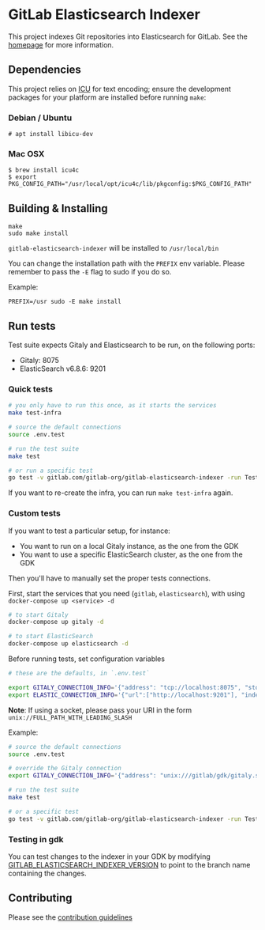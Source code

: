 # GitLab Elasticsearch Indexer

This project indexes Git repositories into Elasticsearch for GitLab. See the
[homepage](https://gitlab.com/gitlab-org/gitlab-elasticsearch-indexer) for more
information.

## Dependencies

This project relies on [ICU](http://site.icu-project.org/) for text encoding;
ensure the development packages for your platform are installed before running
`make`:

### Debian / Ubuntu

```
# apt install libicu-dev
```

### Mac OSX

```
$ brew install icu4c
$ export PKG_CONFIG_PATH="/usr/local/opt/icu4c/lib/pkgconfig:$PKG_CONFIG_PATH"
```

## Building & Installing

```
make
sudo make install
```

`gitlab-elasticsearch-indexer` will be installed to `/usr/local/bin`

You can change the installation path with the `PREFIX` env variable. Please remember to pass the `-E` flag to sudo if you do so.

Example:
```
PREFIX=/usr sudo -E make install
```

## Run tests

Test suite expects Gitaly and Elasticsearch to be run, on the following ports:

  - Gitaly: 8075
  - ElasticSearch v6.8.6: 9201

### Quick tests

```bash
# you only have to run this once, as it starts the services
make test-infra

# source the default connections
source .env.test

# run the test suite
make test

# or run a specific test
go test -v gitlab.com/gitlab-org/gitlab-elasticsearch-indexer -run TestIndexingGitlabTest

```

If you want to re-create the infra, you can run `make test-infra` again.

### Custom tests

If you want to test a particular setup, for instance:

  - You want to run on a local Gitaly instance, as the one from the GDK
  - You want to use a specific ElasticSearch cluster, as the one from the GDK
  
Then you'll have to manually set the proper tests connections.

First, start the services that you need (`gitlab`, `elasticsearch`), with using `docker-compose up <service> -d`


```bash
# to start Gitaly
docker-compose up gitaly -d

# to start ElasticSearch
docker-compose up elasticsearch -d
```

Before running tests, set configuration variables

```bash
# these are the defaults, in `.env.test`

export GITALY_CONNECTION_INFO='{"address": "tcp://localhost:8075", "storage": "default"}'
export ELASTIC_CONNECTION_INFO='{"url":["http://localhost:9201"], "index_name":"gitlab-test"}'
```

**Note**: If using a socket, please pass your URI in the form `unix://FULL_PATH_WITH_LEADING_SLASH`

Example:
```bash
# source the default connections
source .env.test

# override the Gitaly connection
export GITALY_CONNECTION_INFO='{"address": "unix:///gitlab/gdk/gitaly.socket", "storage": "default"}'

# run the test suite
make test

# or a specific test
go test -v gitlab.com/gitlab-org/gitlab-elasticsearch-indexer -run TestIndexingGitlabTest
```

### Testing in gdk

You can test changes to the indexer in your GDK by modifying [GITLAB_ELASTICSEARCH_INDEXER_VERSION](https://gitlab.com/gitlab-org/gitlab/-/blob/master/GITLAB_ELASTICSEARCH_INDEXER_VERSION) to point to the branch name containing the changes.

## Contributing

Please see the [contribution guidelines](CONTRIBUTING.md)
